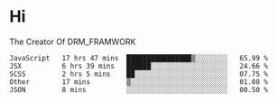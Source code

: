 # Hi
The Creator Of DRM_FRAMWORK
<!--START_SECTION:waka-->
```text
JavaScript   17 hrs 47 mins  ████████████████▒░░░░░░░░   65.99 % 
JSX          6 hrs 39 mins   ██████░░░░░░░░░░░░░░░░░░░   24.66 % 
SCSS         2 hrs 5 mins    ██░░░░░░░░░░░░░░░░░░░░░░░   07.75 % 
Other        17 mins         ▒░░░░░░░░░░░░░░░░░░░░░░░░   01.08 % 
JSON         8 mins          ░░░░░░░░░░░░░░░░░░░░░░░░░   00.50 % 
```
<!--END_SECTION:waka-->
